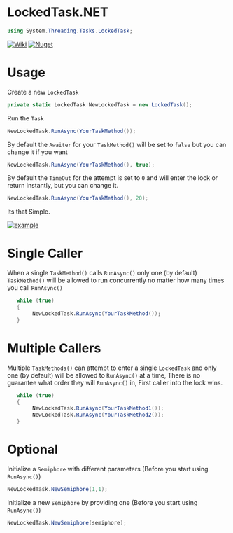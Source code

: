 # LockedTask.NET

```cs
using System.Threading.Tasks.LockedTask;
```

[![Wiki](https://user-images.githubusercontent.com/54571583/173321360-737e4e55-0e46-40aa-ac4e-0ac01875ce96.png)](https://github.com/HypsyNZ/LockedTask.NET/wiki) [![Nuget](https://img.shields.io/nuget/v/LockedTask.NET)](https://www.nuget.org/packages/LockedTask.NET)

# Usage

Create a new `LockedTask`

```cs
private static LockedTask NewLockedTask = new LockedTask();
```

Run the `Task`
```cs
NewLockedTask.RunAsync(YourTaskMethod());
```

By default the `Awaiter` for your `TaskMethod()` will be set to `false` but you can change it if you want
```cs
NewLockedTask.RunAsync(YourTaskMethod(), true);
```

By default the `TimeOut` for the attempt is set to `0` and will enter the lock or return instantly, but you can change it.
```cs
NewLockedTask.RunAsync(YourTaskMethod(), 20);
```

Its that Simple.

[![example](https://user-images.githubusercontent.com/54571583/173812205-949579fe-8bfb-4323-b0cb-2f1164fd8194.png)](https://github.com/HypsyNZ/BinanceTrader.NET)


# Single Caller

When a single `TaskMethod()` calls `RunAsync()` only one (by default) `TaskMethod()` will be allowed to run concurrently no matter how many times you call `RunAsync()`

```cs
   while (true)
   {
        NewLockedTask.RunAsync(YourTaskMethod());
   }
```


# Multiple Callers

Multiple `TaskMethods()` can attempt to enter a single `LockedTask` and only one (by default) will be allowed to `RunAsync()` at a time, There is no guarantee what order they will `RunAsync()` in, First caller into the lock wins.

```cs
   while (true)
   {
        NewLockedTask.RunAsync(YourTaskMethod1());
        NewLockedTask.RunAsync(YourTaskMethod2());
   }
```

# Optional

Initialize a `Semiphore` with different parameters (Before you start using `RunAsync()`)

```cs
NewLockedTask.NewSemiphore(1,1);
```

Initialize a new `Semiphore` by providing one (Before you start using `RunAsync()`)
```cs
NewLockedTask.NewSemiphore(semiphore);
```
